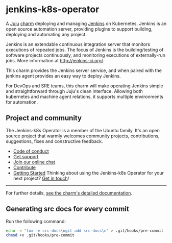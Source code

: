 # jenkins-k8s-operator

A [Juju](https://juju.is/) [charm](https://juju.is/docs/olm/charmed-operators)
deploying and managing [Jenkins](https://jenkins.io/) on Kubernetes. Jenkins is an open source
automation server, providing plugins to support building, deploying and automating any project.

Jenkins is an extendable continuous integration server that monitors executions of repeated jobs. 
The focus of Jenkins is the building/testing of software projects continuously, and monitoring
executions of externally-run jobs. More information at http://jenkins-ci.org/.

This charm provides the Jenkins server service, and when paired with the
jenkins agent provides an easy way to deploy Jenkins.

For DevOps and SRE teams, this charm will make operating Jenkins simple and straightforward
through Juju's clean interface. Allowing both kubernetes and machine agent relations, it supports
multiple environments for automation.


## Project and community

The Jenkins-k8s Operator is a member of the Ubuntu family. It's an open source
project that warmly welcomes community projects, contributions, suggestions,
fixes and constructive feedback.
* [Code of conduct](https://ubuntu.com/community/code-of-conduct)
* [Get support](https://discourse.charmhub.io/)
* [Join our online chat](https://chat.charmhub.io/charmhub/channels/charm-dev)
* [Contribute](https://charmhub.io/jenkins-k8s/docs/contributing)
* [Getting Started](https://charmhub.io/jenkins-k8s/docs/tutorial-getting-started)
Thinking about using the Jenkins-k8s Operator for your next project? 
[Get in touch](https://chat.charmhub.io/charmhub/channels/charm-dev)!

---

For further details,
[see the charm's detailed documentation](https://charmhub.io/jenkins-k8s/docs).

## Generating src docs for every commit

Run the following command:

```bash
echo -e "tox -e src-docs\ngit add src-docs\n" > .git/hooks/pre-commit
chmod +x .git/hooks/pre-commit
```
